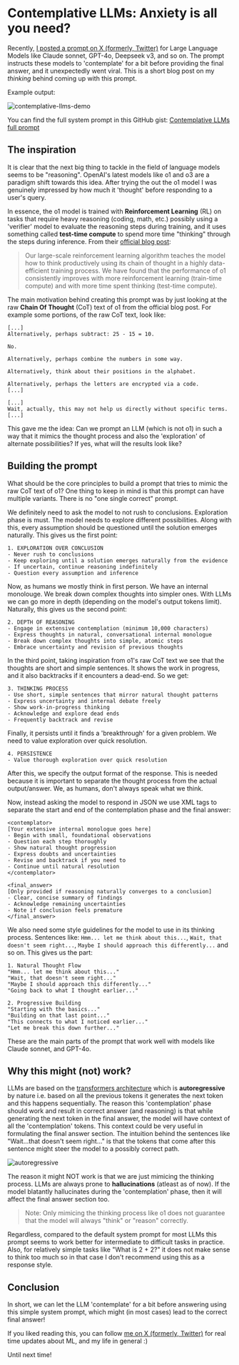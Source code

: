# Contemplative LLMs: Anxiety is all you need?

Recently, [I posted a prompt on X (formerly, Twitter)](https://x.com/mrsiipa/status/1876253176963493889) for Large Language Models like Claude sonnet, GPT-4o, Deepseek v3, and so on. The prompt instructs these models to 'contemplate' for a bit before providing the final answer, and it unexpectedly went viral. This is a short blog post on my *thinking* behind coming up with this prompt.

Example output:

![contemplative-llms-demo](https://raw.githubusercontent.com/Maharshi-Pandya/bearblogs/refs/heads/master/contemplative-llms/media/demo.png)

You can find the full system prompt in this GitHub gist: [Contemplative LLMs full prompt](https://gist.github.com/Maharshi-Pandya/4aeccbe1dbaa7f89c182bd65d2764203)


## The inspiration

It is clear that the next big thing to tackle in the field of language models seems to be "reasoning". OpenAI's latest models like o1 and o3 are a paradigm shift towards this idea. After trying the out the o1 model I was genuinely impressed by how much it 'thought' before responding to a user's query.

In essence, the o1 model is trained with **Reinforcement Learning** (RL) on tasks that require heavy reasoning (coding, math, etc.) possibly using a 'verifier' model to evaluate the reasoning steps during training, and it uses something called **test-time compute** to spend more time "thinking" through the steps during inference. From their [official blog post](https://openai.com/index/learning-to-reason-with-llms/):

> Our large-scale reinforcement learning algorithm teaches the model how to think productively using its chain of thought in a highly data-efficient training process. We have found that the performance of o1 consistently improves with more reinforcement learning (train-time compute) and with more time spent thinking (test-time compute).

The main motivation behind creating this prompt was by just looking at the raw **Chain Of Thought** (CoT) text of o1 from the official blog post. For example some portions, of the raw CoT text, look like:

```
[...]
Alternatively, perhaps subtract: 25 - 15 = 10.

No.

Alternatively, perhaps combine the numbers in some way.

Alternatively, think about their positions in the alphabet.

Alternatively, perhaps the letters are encrypted via a code. 
[...]

[...]
Wait, actually, this may not help us directly without specific terms.
[...]
```

This gave me the idea: Can we prompt an LLM (which is not o1) in such a way that it mimics the thought process and also the 'exploration' of alternate possibilities? If yes, what will the results look like?


## Building the prompt

What should be the core principles to build a prompt that tries to mimic the raw CoT text of o1? One thing to keep in mind is that this prompt can have multiple variants. There is no "one single correct" prompt.

We definitely need to ask the model to not rush to conclusions. Exploration phase is must. The model needs to explore different possibilities. Along with this, every assumption should be questioned until the solution emerges naturally. This gives us the first point:

```
1. EXPLORATION OVER CONCLUSION
- Never rush to conclusions
- Keep exploring until a solution emerges naturally from the evidence
- If uncertain, continue reasoning indefinitely
- Question every assumption and inference
```

Now, as humans we mostly think in first person. We have an internal monolouge. We break down complex thoughts into simpler ones. With LLMs we can go more in depth (depending on the model's output tokens limit). Naturally, this gives us the second point:

```
2. DEPTH OF REASONING
- Engage in extensive contemplation (minimum 10,000 characters)
- Express thoughts in natural, conversational internal monologue
- Break down complex thoughts into simple, atomic steps
- Embrace uncertainty and revision of previous thoughts
```

In the third point, taking inspiration from o1's raw CoT text we see that the thoughts are short and simple sentences. It shows the work in progress, and it also backtracks if it encounters a dead-end. So we get:

```
3. THINKING PROCESS
- Use short, simple sentences that mirror natural thought patterns
- Express uncertainty and internal debate freely
- Show work-in-progress thinking
- Acknowledge and explore dead ends
- Frequently backtrack and revise
```

Finally, it persists until it finds a 'breakthrough' for a given problem. We need to value exploration over quick resolution.

```
4. PERSISTENCE
- Value thorough exploration over quick resolution
```

After this, we specify the output format of the response. This is needed because it is important to separate the thought process from the actual output/answer. We, as humans, don't always speak what we think.

Now, instead asking the model to respond in JSON we use XML tags to separate the start and end of the contemplation phase and the final answer:

```
<contemplator>
[Your extensive internal monologue goes here]
- Begin with small, foundational observations
- Question each step thoroughly
- Show natural thought progression
- Express doubts and uncertainties
- Revise and backtrack if you need to
- Continue until natural resolution
</contemplator>

<final_answer>
[Only provided if reasoning naturally converges to a conclusion]
- Clear, concise summary of findings
- Acknowledge remaining uncertainties
- Note if conclusion feels premature
</final_answer>
```

We also need some style guidelines for the model to use in its thinking process. Sentences like: `Hmm... let me think about this...`, `Wait, that doesn't seem right...`, `Maybe I should approach this differently...` and so on. This gives us the part:

```
1. Natural Thought Flow
"Hmm... let me think about this..."
"Wait, that doesn't seem right..."
"Maybe I should approach this differently..."
"Going back to what I thought earlier..."

2. Progressive Building
"Starting with the basics..."
"Building on that last point..."
"This connects to what I noticed earlier..."
"Let me break this down further..."
```

These are the main parts of the prompt that work well with models like Claude sonnet, and GPT-4o.


## Why this might (not) work?

LLMs are based on the [transformers architecture](https://arxiv.org/abs/1706.03762) which is **autoregressive** by nature i.e. based on all the previous tokens it generates the next token and this happens sequentially. The reason this 'contemplation' phase should work and result in correct answer (and reasoning) is that while generating the next token in the final answer, the model will have context of all the 'contemplation' tokens. This context could be very useful in formulating the final answer section. The intuition behind the sentences like "Wait...that doesn't seem right..." is that the tokens that come after this sentence might steer the model to a possibly correct path.

![autoregressive](https://raw.githubusercontent.com/Maharshi-Pandya/bearblogs/refs/heads/master/contemplative-llms/media/autoregressive.png)

The reason it might NOT work is that we are just mimicing the thinking process. LLMs are always prone to **hallucinations** (atleast as of now). If the model blatantly hallucinates during the 'contemplation' phase, then it will affect the final answer section too.

> Note: Only mimicing the thinking process like o1 does not guarantee that the model will always "think" or "reason" correctly.

Regardless, compared to the default system prompt for most LLMs this prompt seems to work better for intermediate to difficult tasks in practice. Also, for relatively simple tasks like "What is 2 + 2?" it does not make sense to think too much so in that case I don't recommend using this as a response style.


## Conclusion

In short, we can let the LLM 'contemplate' for a bit before answering using this simple system prompt, which might (in most cases) lead to the correct final answer!

If you liked reading this, you can follow [me on X (formerly, Twitter)](https://x.com/mrsiipa) for real time updates about ML, and my life in general :)

Until next time!